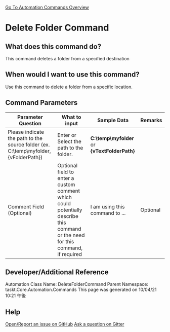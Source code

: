 <!--TITLE: Delete Folder Command -->
<!-- SUBTITLE: a command in the Folder Operation Commands group. -->
[Go To Automation Commands Overview](/automation-commands.md)


# Delete Folder Command


## What does this command do?
This command deletes a folder from a specified destination


## When would I want to use this command?
Use this command to delete a folder from a specific location.


## Command Parameters
| Parameter Question   	| What to input  	|  Sample Data 	| Remarks  	|
| ---                    | ---               | ---           | ---       |
|Please indicate the path to the source folder (ex. C:\temp\myfolder, {vFolderPath})|Enter or Select the path to the folder.|**C:\temp\myfolder** or **{vTextFolderPath}**||
|Comment Field (Optional)|Optional field to enter a custom comment which could potentially describe this command or the need for this command, if required|I am using this command to ...|Optional|






## Developer/Additional Reference
Automation Class Name: DeleteFolderCommand
Parent Namespace: taskt.Core.Automation.Commands
This page was generated on 10/04/21 10:21 午後


## Help
[Open/Report an issue on GitHub](https://github.com/saucepleez/taskt/issues/new)
[Ask a question on Gitter](https://gitter.im/taskt-rpa/Lobby)
